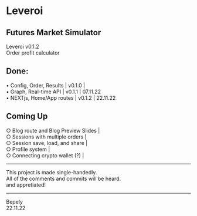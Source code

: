 # Leveroi  
## Futures Market Simulator  
Leveroi v0.1.2  
Order profit calculator  
  
## Done: 
• Config, Order, Results                | v0.1.0 |  
• Graph, Real-time API                  | v0.1.1 | 07.11.22  
• NEXTjs, Home/App routes               | v0.1.2 | 22.11.22  
  
  
## Coming Up 
○ Blog route and Blog Preview Slides    |  
○ Sessions with multiple orders         |  
○ Session save, load, and share         |   
○ Profile system                        |  
○ Connecting crypto wallet (?)          |  
  
____________________________________________  
This project is made single-handedly.  
All of the comments and commits will be heard.  
and appretiated!  
____________________________________________  
   
Bepely  
22.11.22  


